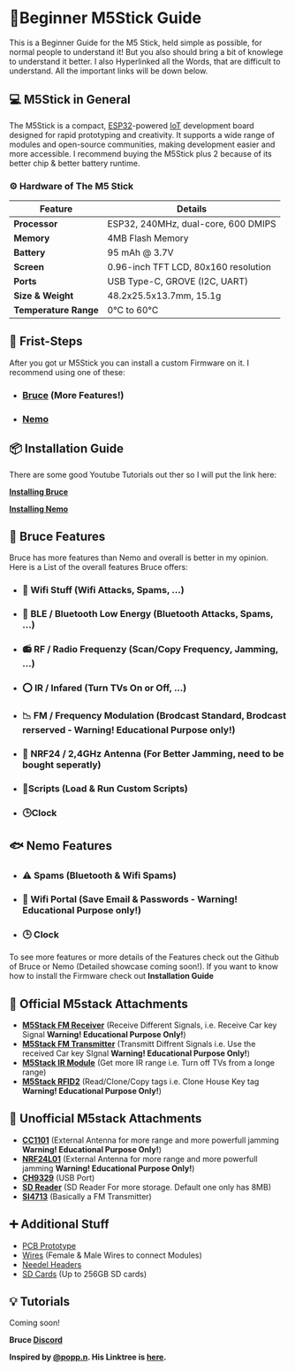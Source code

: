 # :page_facing_up:Beginner M5Stick Guide
This is a Beginner Guide for the M5 Stick, held simple as possible, for normal people to understand it! But you also should bring a bit of knowlege to understand it better. I also Hyperlinked all the Words, that are difficult to understand. All the important links will be down below.


## 💻 M5Stick in General 
The M5Stick is a compact, [ESP32](https://de.wikipedia.org/wiki/ESP32)-powered [IoT](https://www.techtarget.com/iotagenda/definition/Internet-of-Things-IoT) development board designed for rapid prototyping and creativity. It supports a wide range of modules and open-source communities, making development easier and more accessible. I recommend buying the M5Stick plus 2 because of its better chip & better battery runtime.

### ⚙️ Hardware of The M5 Stick

| **Feature**            | **Details**                             |
|------------------------|-----------------------------------------|
| **Processor**           | ESP32, 240MHz, dual-core, 600 DMIPS    |
| **Memory**              | 4MB Flash Memory                       |
| **Battery**             | 95 mAh @ 3.7V                          |
| **Screen**              | 0.96-inch TFT LCD, 80x160 resolution   |
| **Ports**               | USB Type-C, GROVE (I2C, UART)          |
| **Size & Weight**       | 48.2x25.5x13.7mm, 15.1g                |
| **Temperature Range**   | 0°C to 60°C                            |
  


## 👣 Frist-Steps
After you got ur M5Stick you can install a custom Firmware on it.
I recommend using one of these:

+ ### [Bruce](https://github.com/pr3y/Bruce) (More Features!)
+ ### [Nemo](https://github.com/n0xa/m5stick-nemo)

## 📦 Installation Guide
There are some good Youtube Tutorials out ther so I will put the link here:

**[Installing Bruce](https://www.youtube.com/watch?v=_ncMwOkbCjQ)**

**[Installing Nemo](https://www.youtube.com/watch?v=0cL40hzTiwU)**


## 🦈 Bruce Features
Bruce has more features than Nemo and overall is better in my opinion. Here is a List of the overall features Bruce offers:

- ### 🛜 Wifi Stuff                    (Wifi Attacks, Spams, ...)
- ### 🔵 BLE / Bluetooth Low Energy    (Bluetooth Attacks, Spams, ...)
- ### 📻 RF / Radio Frequenzy          (Scan/Copy Frequency, Jamming, ...)
- ### ⭕ IR / Infared                  (Turn TVs On or Off, ...)
- ### 📉 FM / Frequency Modulation     (Brodcast Standard, Brodcast rerserved - Warning! Educational Purpose only!)
- ### 📡 NRF24 / 2,4GHz Antenna        (For Better Jamming, need to be bought seperatly)
- ### 📃Scripts                        (Load & Run Custom Scripts)
- ### 🕒Clock

## 🐟 Nemo Features

- ### ⚠️ Spams       (Bluetooth & Wifi Spams)
- ### 🛜 Wifi Portal (Save Email & Passwords - **Warning! Educational Purpose only!**)
- ### 🕒 Clock

To see more features or more details of the Features check out the Github of Bruce or Nemo (Detailed showcase coming soon!). If you want to know how to install the Firmware check out **Installation Guide**

## 🔧 Official M5stack Attachments

- [**M5Stack FM Receiver**](https://www.aliexpress.us/item/3256803111064973.html?aff_fcid=b9d7840bfc0c450897368406859f5cdc-1734271698334-04109-_DdvzW8h&tt=CPS_NORMAL&aff_fsk=_DdvzW8h&aff_platform=shareComponent-detail&sk=_DdvzW8h&aff_trace_key=b9d7840bfc0c450897368406859f5cdc-1734271698334-04109-_DdvzW8h&terminal_id=ec4331db37424feaa5a63d422bee1666&afSmartRedirect=y&gatewayAdapt=glo2usa4itemAdapt) (Receive Different Signals, i.e. Receive Car key Signal **Warning! Educational Purpose Only!**)
- [**M5Stack FM Transmitter**](https://www.aliexpress.us/item/3256803111130499.html?aff_fcid=6d604ea874f84735b5fe73f6e36d8d01-1734271704602-02749-_DlhHGw5&tt=CPS_NORMAL&aff_fsk=_DlhHGw5&aff_platform=shareComponent-detail&sk=_DlhHGw5&aff_trace_key=6d604ea874f84735b5fe73f6e36d8d01-1734271704602-02749-_DlhHGw5&terminal_id=ec4331db37424feaa5a63d422bee1666&afSmartRedirect=y&gatewayAdapt=glo2usa4itemAdapt) (Transmitt Diffrent Signals i.e. Use the received Car key SIgnal **Warning! Educational Purpose Only!**)
- [**M5Stack IR Module**](https://www.aliexpress.us/item/3256806277070733.html?aff_fcid=2ee3c6959d494fbb93e9abc8c99fb79e-1734271705699-05822-_DFhWFNB&tt=CPS_NORMAL&aff_fsk=_DFhWFNB&aff_platform=shareComponent-detail&sk=_DFhWFNB&aff_trace_key=2ee3c6959d494fbb93e9abc8c99fb79e-1734271705699-05822-_DFhWFNB&terminal_id=ec4331db37424feaa5a63d422bee1666&afSmartRedirect=y&gatewayAdapt=glo2usa4itemAdapt) (Get more IR range i.e. Turn off TVs from a longe range)
- [**M5Stack RFID2**](https://www.aliexpress.us/item/3256803294601566.html?aff_fcid=e127d93cab124003939204a0b992be18-1734271706832-05764-_DEGMyCv&tt=CPS_NORMAL&aff_fsk=_DEGMyCv&aff_platform=shareComponent-detail&sk=_DEGMyCv&aff_trace_key=e127d93cab124003939204a0b992be18-1734271706832-05764-_DEGMyCv&terminal_id=ec4331db37424feaa5a63d422bee1666&afSmartRedirect=y&gatewayAdapt=glo2usa4itemAdapt) (Read/Clone/Copy tags i.e. Clone House Key tag **Warning! Educational Purpose Only!**)

## 🔧 Unofficial M5stack Attachments

- [**CC1101**](https://de.aliexpress.com/item/1005004333776584.html?businessType=ProductDetail&srcSns=sns_Copy&spreadType=socialShare&bizType=ProductDetail&social_params=60906761349&aff_fcid=c972a1490b2b4101ae7fffbfd0fe7897-1734271394437-05997-_EzBvF1e&tt=CPS_NORMAL&aff_fsk=_EzBvF1e&aff_platform=shareComponent-detail&sk=_EzBvF1e&aff_trace_key=c972a1490b2b4101ae7fffbfd0fe7897-1734271394437-05997-_EzBvF1e&shareId=60906761349&businessType=ProductDetail&platform=AE&terminal_id=ec4331db37424feaa5a63d422bee1666&gatewayAdapt=glo2deu) (External Antenna for more range and more powerfull jamming **Warning! Educational Purpose Only!**)
- [**NRF24L01**](https://de.aliexpress.com/item/1005006179466246.html?businessType=ProductDetail&srcSns=sns_Copy&spreadType=socialShare&bizType=ProductDetail&social_params=60906809295&aff_fcid=9b35110bf51a4f8e9a2b12b9ab9df5cf-1734271398149-04082-_EIjrOjA&tt=CPS_NORMAL&aff_fsk=_EIjrOjA&aff_platform=shareComponent-detail&sk=_EIjrOjA&aff_trace_key=9b35110bf51a4f8e9a2b12b9ab9df5cf-1734271398149-04082-_EIjrOjA&shareId=60906809295&businessType=ProductDetail&platform=AE&terminal_id=ec4331db37424feaa5a63d422bee1666&gatewayAdapt=glo2deu) (External Antenna for more range and more powerfull jamming **Warning! Educational Purpose Only!**)
- [**CH9329**](https://de.aliexpress.com/item/1005007511100935.html?businessType=ProductDetail&srcSns=sns_Copy&spreadType=socialShare&bizType=ProductDetail&social_params=60901460840&aff_fcid=62e5a8673bb347aeb4160e058404ccda-1734271399162-04234-_EvYgKtS&tt=CPS_NORMAL&aff_fsk=_EvYgKtS&aff_platform=shareComponent-detail&sk=_EvYgKtS&aff_trace_key=62e5a8673bb347aeb4160e058404ccda-1734271399162-04234-_EvYgKtS&shareId=60901460840&businessType=ProductDetail&platform=AE&terminal_id=ec4331db37424feaa5a63d422bee1666&gatewayAdapt=glo2deu) (USB Port)
- [**SD Reader**](https://de.aliexpress.com/item/1005006247350757.html?aff_fcid=7b0c51d1535043b1843dd3a4409325bb-1734271400283-06554-_DBKndJx&tt=CPS_NORMAL&aff_fsk=_DBKndJx&aff_platform=shareComponent-detail&sk=_DBKndJx&aff_trace_key=7b0c51d1535043b1843dd3a4409325bb-1734271400283-06554-_DBKndJx&terminal_id=ec4331db37424feaa5a63d422bee1666&afSmartRedirect=y) (SD Reader For more storage. Default one only has 8MB)
- [**SI4713**](https://www.aliexpress.us/item/3256805591067924.html?businessType=ProductDetail&srcSns=sns_Copy&spreadType=socialShare&bizType=ProductDetail&social_params=60904598631&aff_fcid=01c9dc6d50184543bbff6edc5e357202-1734271402053-01108-_EuYAdMy&tt=CPS_NORMAL&aff_fsk=_EuYAdMy&aff_platform=shareComponent-detail&sk=_EuYAdMy&aff_trace_key=01c9dc6d50184543bbff6edc5e357202-1734271402053-01108-_EuYAdMy&shareId=60904598631&businessType=ProductDetail&platform=AE&terminal_id=ec4331db37424feaa5a63d422bee1666&gatewayAdapt=glo2usa) (Basically a FM Transmitter)

## ➕ Additional Stuff

- [PCB Prototype](https://www.aliexpress.us/item/3256806052763508.html?spm=a2g0o.order_list.order_list_main.11.43ca5e5b1u4qqL&aff_fcid=04079b811578485ab8b3c19a9c1d4083-1734274480098-00809-_DFCCeE5&tt=CPS_NORMAL&aff_fsk=_DFCCeE5&aff_platform=portals-tool&sk=_DFCCeE5&aff_trace_key=04079b811578485ab8b3c19a9c1d4083-1734274480098-00809-_DFCCeE5&terminal_id=ec4331db37424feaa5a63d422bee1666&afSmartRedirect=y&gatewayAdapt=fra2usa4itemAdapt)
- [Wires](https://www.aliexpress.us/item/3256803454873245.html?businessType=ProductDetail&srcSns=sns_Copy&spreadType=socialShare&bizType=ProductDetail&social_params=60906813246&aff_fcid=ec5e4fbca32548d881858d95eac50b1b-1734274481207-03197-_Exj1feg&tt=CPS_NORMAL&aff_fsk=_Exj1feg&aff_platform=shareComponent-detail&sk=_Exj1feg&aff_trace_key=ec5e4fbca32548d881858d95eac50b1b-1734274481207-03197-_Exj1feg&shareId=60906813246&businessType=ProductDetail&platform=AE&terminal_id=ec4331db37424feaa5a63d422bee1666&gatewayAdapt=glo2usa4itemAdapt) (Female & Male Wires to connect Modules)
- [Needel Headers](https://www.aliexpress.us/item/3256806596801005.html?spm=a2g0o.order_list.order_list_main.17.43ca5e5b1u4qqL&aff_fcid=2b6b8f93342b4dde89421c5041e12dd7-1734274482745-05649-_DCfiTkV&tt=CPS_NORMAL&aff_fsk=_DCfiTkV&aff_platform=portals-tool&sk=_DCfiTkV&aff_trace_key=2b6b8f93342b4dde89421c5041e12dd7-1734274482745-05649-_DCfiTkV&terminal_id=ec4331db37424feaa5a63d422bee1666&afSmartRedirect=y&gatewayAdapt=fra2usa4itemAdapt)
- [SD Cards](https://www.aliexpress.us/item/3256805307825732.html?spm=a2g0o.order_list.order_list_main.28.43ca5e5b1u4qqL&aff_fcid=4c4c85ea16ff4d9381368135a4cf5808-1734274484158-07310-_DnS6Hkl&tt=CPS_NORMAL&aff_fsk=_DnS6Hkl&aff_platform=portals-tool&sk=_DnS6Hkl&aff_trace_key=4c4c85ea16ff4d9381368135a4cf5808-1734274484158-07310-_DnS6Hkl&terminal_id=ec4331db37424feaa5a63d422bee1666&afSmartRedirect=y&gatewayAdapt=fra2usa4itemAdapt) (Up to 256GB SD cards)

## 💡 Tutorials

Coming soon!

**Bruce [Discord](https://discord.com/invite/WJ9XF9czVT)**

**Inspired by [@popp.n](www.tiktok.com/@popp.n_). His Linktree is [here](https://linktr.ee/popp.n).**










